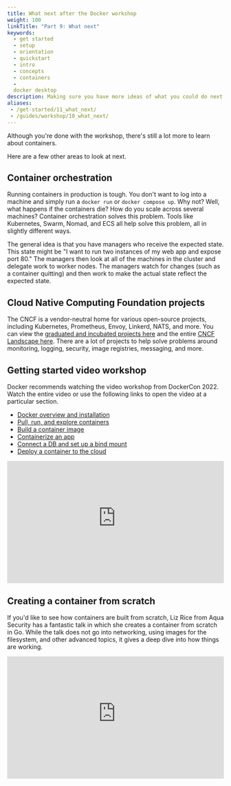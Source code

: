 ```yaml
---
title: What next after the Docker workshop
weight: 100
linkTitle: "Part 9: What next"
keywords:
  - get started
  - setup
  - orientation
  - quickstart
  - intro
  - concepts
  - containers
  - 
  docker desktop
description: Making sure you have more ideas of what you could do next with your application
aliases:
 - /get-started/11_what_next/
 - /guides/workshop/10_what_next/
---
```


Although you're done with the workshop, there's still a lot more to learn about containers.

Here are a few other areas to look at next.

## Container orchestration

Running containers in production is tough. You don't want to log into a machine and simply run a
`docker run` or `docker compose up`. Why not? Well, what happens if the containers die? How do you
scale across several machines? Container orchestration solves this problem. Tools like Kubernetes,
Swarm, Nomad, and ECS all help solve this problem, all in slightly different ways.

The general idea is that you have managers who receive the expected state. This state might be
"I want to run two instances of my web app and expose port 80." The managers then look at all of the
machines in the cluster and delegate work to worker nodes. The managers watch for changes (such as
a container quitting) and then work to make the actual state reflect the expected state.

## Cloud Native Computing Foundation projects

The CNCF is a vendor-neutral home for various open-source projects, including Kubernetes, Prometheus, 
Envoy, Linkerd, NATS, and more. You can view the [graduated and incubated projects here](https://www.cncf.io/projects/)
and the entire [CNCF Landscape here](https://landscape.cncf.io/). There are a lot of projects to help
solve problems around monitoring, logging, security, image registries, messaging, and more.

## Getting started video workshop

Docker recommends watching the video workshop from DockerCon 2022. Watch the entire video or use the following links to open the video at a particular section.

* [Docker overview and installation](https://youtu.be/gAGEar5HQoU)
* [Pull, run, and explore containers](https://youtu.be/gAGEar5HQoU?t=1400)
* [Build a container image](https://youtu.be/gAGEar5HQoU?t=3185)
* [Containerize an app](https://youtu.be/gAGEar5HQoU?t=4683)
* [Connect a DB and set up a bind mount](https://youtu.be/gAGEar5HQoU?t=6305)
* [Deploy a container to the cloud](https://youtu.be/gAGEar5HQoU?t=8280)

<iframe src="https://www.youtube-nocookie.com/embed/gAGEar5HQoU" style="max-width: 100%; aspect-ratio: 16 / 9;" width="560" height="auto" frameborder="0" allow="accelerometer; autoplay; encrypted-media; gyroscope; picture-in-picture" allowfullscreen></iframe>

## Creating a container from scratch

If you'd like to see how containers are built from scratch, Liz Rice from Aqua Security has a fantastic talk in which she creates a container from scratch in Go. While the talk does not go into networking, using images for the filesystem, and other advanced topics, it gives a deep dive into how things are working.

<iframe src="https://www.youtube-nocookie.com/embed/8fi7uSYlOdc" style="max-width: 100%; aspect-ratio: 16 / 9;" width="560" height="auto" frameborder="0" allow="accelerometer; autoplay; encrypted-media; gyroscope; picture-in-picture" allowfullscreen></iframe>
